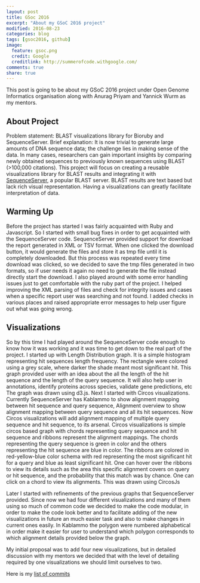 ```yaml
---
layout: post
title: GSoc 2016
excerpt: "About my GSoC 2016 project"
modified: 2016-08-23
categories: blog
tags: [gsoc2016, github]
image:
  feature: gsoc.png
  credit: Google
  creditlink: http://summerofcode.withgoogle.com/
comments: true
share: true
---
```


This post is going to be about my GSoC 2016 project under Open Genome Informatics
organisation along with Anurag Priyam and Yannick Wurm as my mentors.

## About Project
Problem statement: BLAST visualizations library for Bioruby and SequenceServer.
Brief explanation: It is now trivial to generate large amounts of DNA sequence data; the challenge lies in making sense of the data. In many cases, researchers can gain important insights by comparing newly obtained sequences to previously known sequences using BLAST (>100,000 citations). This project will focus on creating a reusable visualizations library for BLAST results and integrating it with [SequenceServer](http://sequenceserver.com), a popular BLAST server.
BLAST results are text based but lack rich visual representation. Having a visualizations can greatly facilitate interpretation of data.

## Warming Up
Before the project has started I was fairly acquainted with Ruby and Javascript. So I started with small bug fixes in order to get acquainted with the SequenceServer code. SequenceServer provided support for download the report generated in XML or TSV format. When one clicked the download button, it would generate the files and store it as tmp file until it is completely downloaded. But this process was repeated every time download was clicked, so we decided to save the tmp files generated in two formats, so if user needs it again no need to generate the file instead directly start the download. I also played around with some error handling issues just to get comfortable with the ruby part of the project. I helped improving the XML parsing of files and check for integrity issues and cases when a specific report user was searching and not found. I added checks in various places and raised appropriate error messages to help user figure out what was going wrong.

## Visualizations
So by this time I had played around the SequenceServer code enough to know how it was working and it was time to get down to the real part of the project. I started up with Length Distribution graph. It is  a simple histogram representing hit sequences length frequency. The rectangle were colored using a grey scale, where darker the shade meant most significant hit. This graph provided user with an idea about the all the length of the hit sequence and the length of the query sequence. It will also help user in annotations, identify proteins across species, validate gene predictions, etc The graph was drawn using d3.js.
Next I started with Circos visualizations. Currently SequenceServer has Kablammo to show alignment mapping between hit sequence and query sequence, Alignment overview to show alignment mapping between query sequence and all its hit sequences. Now Circos visualizations will add alignment mapping of multiple query sequence and hit sequence, to its arsenal.  Circos visualizations is simple circos based graph with chords representing query sequence and hit sequence and ribbons represent the alignment mappings. The chords representing the query sequence is green in color and the others representing the hit sequence are blue in color. The ribbons are colored in red-yellow-blue color schema with red representing the most significant hit for a query and blue as least significant hit. One can hover over the ribbons to view its details such as the area this specific alignment covers on query or hit sequence, and the probability that this match was by chance. One can click on a  chord to view its alignments. This was drawn using CircosJs

Later I started with refinements of the previous graphs that SequenceServer provided. Since now we had four different visualizations and many of them using so much of common code we decided to make the code modular, in order to make the code look better and to facilitate adding of the new visualizations in future an much easier task  and also to make changes in current ones easily. In Kablammo the polygon were numbered alphabetical in order make it easier for user to understand which polygon corresponds to which alignment details provided below the graph.

My initial proposal was to add four new visualizations, but in detailed discussion with my mentors we decided that with the level of detailing required by one visualizations we should limit ourselves to two.

Here is my [list of commits](https://github.com/wurmlab/sequenceserver/commits/master?author=aniarya82)
